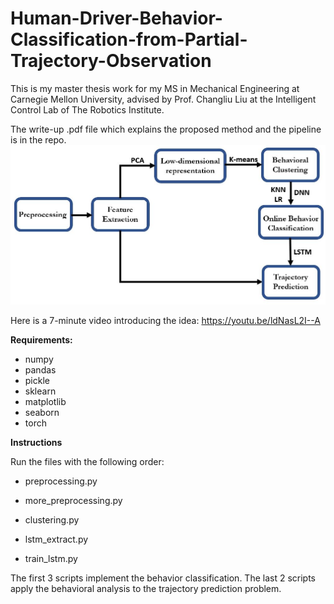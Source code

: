 # Human-Driver-Behavior-Classification-from-Partial-Trajectory-Observation
This is my master thesis work for my MS in Mechanical Engineering at Carnegie Mellon University, advised by Prof. Changliu Liu at the Intelligent Control Lab of The Robotics Institute.

The write-up .pdf file which explains the proposed method and the pipeline is in the repo.
![alt text](https://github.com/angmavrogiannis/Human-Driver-Behavior-Classification-from-Partial-Trajectory-Observation/blob/master/Pictures/pipeline.JPG)

Here is a 7-minute video introducing the idea: https://youtu.be/ldNasL2I--A

**Requirements:**
- numpy
- pandas
- pickle
- sklearn
- matplotlib
- seaborn
- torch

**Instructions**

Run the files with the following order:

- preprocessing.py
- more_preprocessing.py
- clustering.py

- lstm_extract.py
- train_lstm.py

The first 3 scripts implement the behavior classification.
The last 2 scripts apply the behavioral analysis to the trajectory prediction problem.
